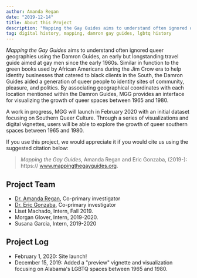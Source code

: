 ```yaml
---
author: Amanda Regan
date: "2019-12-14"
title: About this Project
description: "Mapping the Gay Guides aims to understand often ignored queer geographies using the Damron Guides, an early but longstanding travel guide aimed at gay men since the early 1960s."
tag: digital history, mapping, damron gay guides, lgbtq history
---
```

_Mapping the Gay Guides_ aims to understand often ignored queer geographies using the Damron Guides, an early but longstanding travel guide aimed at gay men since the early 1960s. Similar in function to the green books used by African Americans during the Jim Crow era to help identity businesses that catered to black clients in the South, the Damron Guides aided a generation of queer people to identity sites of community, pleasure, and politics. By associating geographical coordinates with each location mentioned within the Damron Guides, MGG provides an interface for visualizing the growth of queer spaces between 1965 and 1980.

A work in progress, MGG will launch in February 2020 with an initial dataset focusing on Southern Queer Culture. Through a series of visualizations and digital vignettes, users will be able to explore the growth of queer southern spaces between 1965 and 1980.

If you use this project, we would appreciate it if you would cite us using the suggested citation below:

  > _Mapping the Gay Guides_, Amanda Regan and Eric Gonzaba, (2019-): https:// www.mappingthegayguides.org.

## Project Team

* [Dr. Amanda Regan](/regan), Co-primary investigator
* [Dr. Eric Gonzaba](/gonzaba), Co-primary investigator
* Liset Machado, Intern, Fall 2019.
* Morgan Glover, Intern, 2019-2020.
* Susana Garcia, Intern, 2019-2020

## Project Log

* February 1, 2020: Site launch!
* December 15, 2019: Added a "preview" vignette and visualization focusing on Alabama's LGBTQ spaces between 1965 and 1980.
